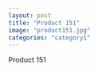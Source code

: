 ```yaml
---
layout: post
title: "Product 151"
image: "product151.jpg"
categories: "category1"
---
```

Product 151
